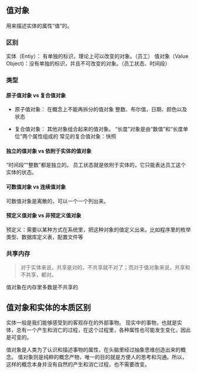 ## 值对象

用来描述实体的属性“值”的。

### 区别

实体（Entiy）： 有单独的标识，理论上可以改变的对象。（员工）
值对象（Value Object)：没有单独的标识，并且不可改变的对象。（员工状态、时间段）

### 类型

#### 原子值对象 vs 复合值对象

* 原子值对象：
在概念上不能再拆分的值对象
整数、布尔值，日期、颜色以及状态

* 复合值对象：
其他对象组合起来的值对象。
“长度”对象是由“数值”和“长度单位”两个属性组成的
常见的复合值对象：快照

#### 独立的值对象 vs 依附于实体的值对象

“时间段”“整数”都是独立的。
员工状态就是依附于实体的，它只能表达员工这个实体的状态。

#### 可数值对象 vs 连续值对象

可数值对象是离散的，可以一个一个列出来。

#### 预定义值对象 vs 非预定义值对象

预定义：需要以某种方式在系统里，把这种对象的值定义出来。比如程序里的枚举类型、数据库定义表，配置文件等

### 共享内存

> 对于实体来说，共享是对的，不共享就不对了；而对于值对象来说，共享和不共享，都对。

值对象在内存里多数是不共享的

## 值对象和实体的本质区别

实体一般是我们能够感受到的客观存在的外部事物。
现实中的事物，也就是实体，总有一个产生和消亡的过程，在这个过程里，各种属性也可能发生变化，因此是可变的。

值对象是人类为了认识和描述事物的属性，在头脑里经过抽象思维创造出来的概念。
值对象则是纯粹的概念产物，唯一的目的就是方便人的思考和沟通。所以，这样的概念本身并没有自然的产生和消亡过程，也不需要改变。
